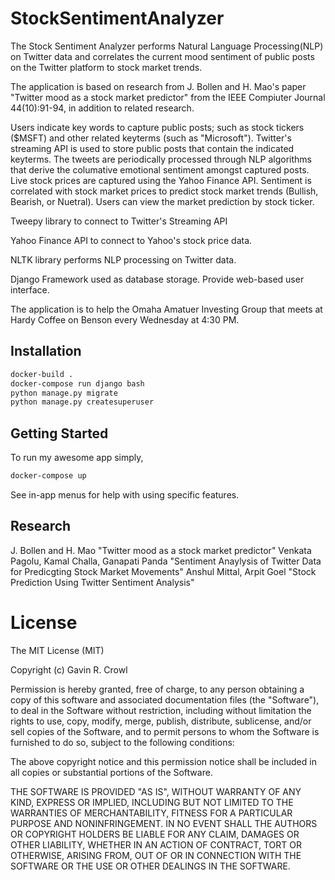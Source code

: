 # StockSentimentAnalyzer
The Stock Sentiment Analyzer performs Natural Language Processing(NLP) on Twitter data and correlates the current mood sentiment of public posts on the Twitter platform to stock market trends.

The application is based on research from J. Bollen and H. Mao's paper "Twitter mood as a stock market predictor" from the IEEE Compiuter Journal 44(10):91-94, in addition to related research.

Users indicate key words to capture public posts; such as stock tickers ($MSFT) and other related keyterms (such as "Microsoft"). Twitter's streaming API is used to store public posts that contain the indicated keyterms. The tweets are periodically processed through NLP algorithms that derive the columative emotional sentiment amongst captured posts. Live stock prices are captured using the Yahoo Finance API. Sentiment is correlated with stock market prices to predict stock market trends (Bullish, Bearish, or Nuetral). Users can view the market prediction by stock ticker.

Tweepy library to connect to Twitter's Streaming API

Yahoo Finance API to connect to Yahoo's stock price data.
 
NLTK library performs NLP processing on Twitter data. 

Django Framework used as database storage. Provide web-based user interface. 

The application is to help the Omaha Amatuer Investing Group that meets at Hardy Coffee on Benson every Wednesday at 4:30 PM.

## Installation
```bash
docker-build .
docker-compose run django bash
python manage.py migrate
python manage.py createsuperuser
```

## Getting Started
To run my awesome app simply,
```bash
docker-compose up
```
See in-app menus for help with using specific features.


## Research
J. Bollen and H. Mao "Twitter mood as a stock market predictor"
Venkata Pagolu, Kamal Challa, Ganapati Panda "Sentiment Anaylysis of Twitter Data for Predicgting Stock Market Movements"
Anshul Mittal, Arpit Goel "Stock Prediction Using Twitter Sentiment Analysis"

# License
The MIT License (MIT)

Copyright (c) Gavin R. Crowl

Permission is hereby granted, free of charge, to any person obtaining a copy
of this software and associated documentation files (the "Software"), to deal
in the Software without restriction, including without limitation the rights
to use, copy, modify, merge, publish, distribute, sublicense, and/or sell
copies of the Software, and to permit persons to whom the Software is
furnished to do so, subject to the following conditions:

The above copyright notice and this permission notice shall be included in
all copies or substantial portions of the Software.

THE SOFTWARE IS PROVIDED "AS IS", WITHOUT WARRANTY OF ANY KIND, EXPRESS OR
IMPLIED, INCLUDING BUT NOT LIMITED TO THE WARRANTIES OF MERCHANTABILITY,
FITNESS FOR A PARTICULAR PURPOSE AND NONINFRINGEMENT. IN NO EVENT SHALL THE
AUTHORS OR COPYRIGHT HOLDERS BE LIABLE FOR ANY CLAIM, DAMAGES OR OTHER
LIABILITY, WHETHER IN AN ACTION OF CONTRACT, TORT OR OTHERWISE, ARISING FROM,
OUT OF OR IN CONNECTION WITH THE SOFTWARE OR THE USE OR OTHER DEALINGS IN
THE SOFTWARE.

